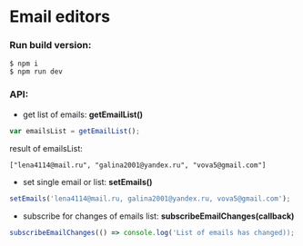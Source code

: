 # Email editors

### Run build version:
```
$ npm i
$ npm run dev
```

### API:
- get list of emails:
**getEmailList()**
```javascript
var emailsList = getEmailList();
```
result of emailsList:
```
["lena4114@mail.ru", "galina2001@yandex.ru", "vova5@gmail.com"]
```
- set single email or list:
**setEmails()**
```javascript
setEmails('lena4114@mail.ru, galina2001@yandex.ru, vova5@gmail.com');
```
- subscribe for changes of emails list:
**subscribeEmailChanges(callback)**
```javascript
subscribeEmailChanges(() => console.log('List of emails has changed));
```